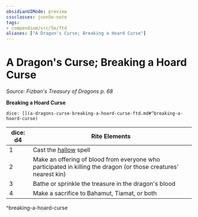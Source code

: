 ```yaml
---
obsidianUIMode: preview
cssclasses: json5e-note
tags:
- compendium/src/5e/ftd
aliases: ["A Dragon's Curse; Breaking a Hoard Curse"]
---
```

# A Dragon's Curse; Breaking a Hoard Curse
*Source: Fizban's Treasury of Dragons p. 68* 

**Breaking a Hoard Curse**

`dice: [](a-dragons-curse-breaking-a-hoard-curse-ftd.md#^breaking-a-hoard-curse)`

| dice: d4 | Rite Elements |
|----------|---------------|
| 1 | Cast the [hallow](/2-Mechanics/CLI/spells/hallow.md) spell |
| 2 | Make an offering of blood from everyone who participated in killing the dragon (or those creatures' nearest kin) |
| 3 | Bathe or sprinkle the treasure in the dragon's blood |
| 4 | Make a sacrifice to Bahamut, Tiamat, or both |
^breaking-a-hoard-curse